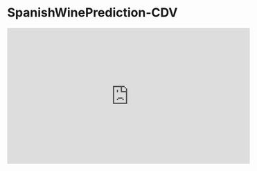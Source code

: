 # SpanishWinePrediction-CDV

<iframe width="560" height="315" src="https://www.youtube.com/embed/pp1-WdktOA8" frameborder="0" allow="accelerometer; autoplay; clipboard-write; encrypted-media; gyroscope; picture-in-picture" allowfullscreen></iframe>